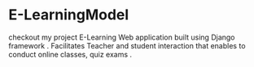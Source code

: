 # E-LearningModel
checkout my project E-Learning Web application built using Django framework . Facilitates Teacher and student interaction that enables to conduct online classes,  quiz exams . 
